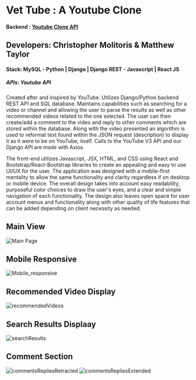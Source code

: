 # Vet Tube : A Youtube Clone
#### Backend : [Youtube Clone API](https://github.com/Matt-T977/YouTubeAPI)

## Developers: Christopher Molitoris & Matthew Taylor


#### Stack: MySQL - Python | Django | Django REST - Javascript | React JS
##### APIs: Youtube API

   Created after and inspired by YouTube. Utilizes Django/Python backend REST API and SQL database. Maintains capabilities such as searching for a video or channel and allowing the user to parse the results as well as other recommended videos related to the one selected. The user can then create/add a comment to the video and reply to other comments which are stored within the database. Along with the video presented an algorithm is used to reformat text found within the JSON request (description) to display it as it were to be on YouTube, itself. Calls to the YouTube V3 API and our Django API are made with Axios.

   The front-end utilizes Javascript, JSX, HTML, and CSS using React and Bootstrap/React-Bootstrap libraries to create an appealing and easy to use UI/UX for the user. The application was designed with a mobile-first mentality to allow the same functionality and clarity regardless if on desktop or mobile device. The overall design takes into account easy readability, purposeful color choices to draw the user's eyes, and a clear and simple navigation of each functionality. The design also leaves open space for user account menus and functionality along with other quality of life features that can be added depending on client necessity as needed.

## Main View
![Main Page](https://user-images.githubusercontent.com/89653410/142437352-73c020aa-e76a-4984-8396-40bc61ac8506.png)

## Mobile Responsive
![Mobile_responsive](https://user-images.githubusercontent.com/89653410/142439345-7b7671ee-aa35-4b2e-8d61-d09da03b3a4f.png)

## Recommended Video Display
![recommendedVideos](https://user-images.githubusercontent.com/89653410/142438837-193e7c00-4225-42ea-b385-1282559c573b.png)

## Search Results Displaay
![searchResults](https://user-images.githubusercontent.com/89653410/142438848-09d3cb85-59bf-4b25-888f-d3ee372175e6.png)

## Comment Section
![commentsRepliesRetracted](https://user-images.githubusercontent.com/89653410/142438860-2fd05749-1370-4892-8199-ea8b844aabdc.png)
![commentsRepliesExtended](https://user-images.githubusercontent.com/89653410/142438866-f4bbde9f-45f4-4315-886a-87861bb2e507.png)
